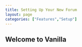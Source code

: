 ```yaml
---
title: Setting Up Your New Forum
layout: page
categories: ["Features","Setup"]
---
```


## Welcome to Vanilla
